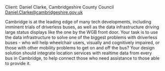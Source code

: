 Client: Daniel Clarke, Cambridgeshire County Council
<Daniel.Clarke@cambridgeshire.gov.uk>

Cambridge is at the leading edge of many tech developments, including
imminent trials of driverless buses, as well as the data infrastructure
driving large status displays like the one by the WGB front door. Your
task is to use the data infrastructure to solve one of the biggest
problems with driverless buses - who will help wheelchair users,
visually and cognitively impaired, or those with other mobility problems
to get on and off the bus? Your design solution should integrate
location services with realtime data from every bus in Cambridge, to
help connect those who need assistance to those able to provide it.